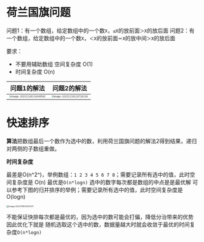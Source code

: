 # 荷兰国旗问题

问题1：有一个数组，给定数组中的一个数`X`，`≤X`的放前面`＞X`的放后面
问题2：有一个数组，给定数组中的一个数`X`，`＜X`的放前面`＝X`的放中间`＞X`的放后面

要求：

- 不要用辅助数组 空间复杂度 O(1)
- 时间复杂度 O(n)

| 问题1的解法 | 问题2的解法                                                  |
| ----------- | ------------------------------------------------------------ |
| <img src="C:\ImageA\image-20231118114249582.png" alt="image-20231118114249582" style="zoom:38%;" /> | <img src="C:\ImageA\image-20231118120726138.png" alt="image-20231118120726138" style="zoom:38%;" /> |

# 快速排序

**算法**把数组最后一个数作为选中的数，利用荷兰国旗问题的解法2得到结果，递归对两侧的子数组重做。

**时间复杂度**

最差是O(n^2^)，举例数组：`1 2 3 4 5 6 7 8`；需要记录所有选中的值，此时空间复杂度是 O(n)
最优是`O(n*logn)` 选中的数字每次都是数组的中点是是最优解  可以参考下图的归并排序的举例；需要记录所有选中的值，此时空间复杂度是 O(logn)

<img src="C:\ImageA\image-20231118124311217.png" alt="image-20231118124311217" style="zoom:38%;" />

不能保证快排每次都是最优的，因为选中的数可能会打偏，降低分治带来的优势
因此优化下就是 随机选取这个选中的数，数据量越大时就会收敛于最优的时间复杂度`O(n*logn)`
